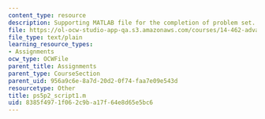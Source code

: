 ```yaml
---
content_type: resource
description: Supporting MATLAB file for the completion of problem set.
file: https://ol-ocw-studio-app-qa.s3.amazonaws.com/courses/14-462-advanced-macroeconomics-ii-spring-2004/8385f4971f062c9ba17f64e8d65e5bc6_ps5p2_script1.m
file_type: text/plain
learning_resource_types:
- Assignments
ocw_type: OCWFile
parent_title: Assignments
parent_type: CourseSection
parent_uid: 956a9c6e-8a7d-20d2-0f74-faa7e09e543d
resourcetype: Other
title: ps5p2_script1.m
uid: 8385f497-1f06-2c9b-a17f-64e8d65e5bc6
---
```

